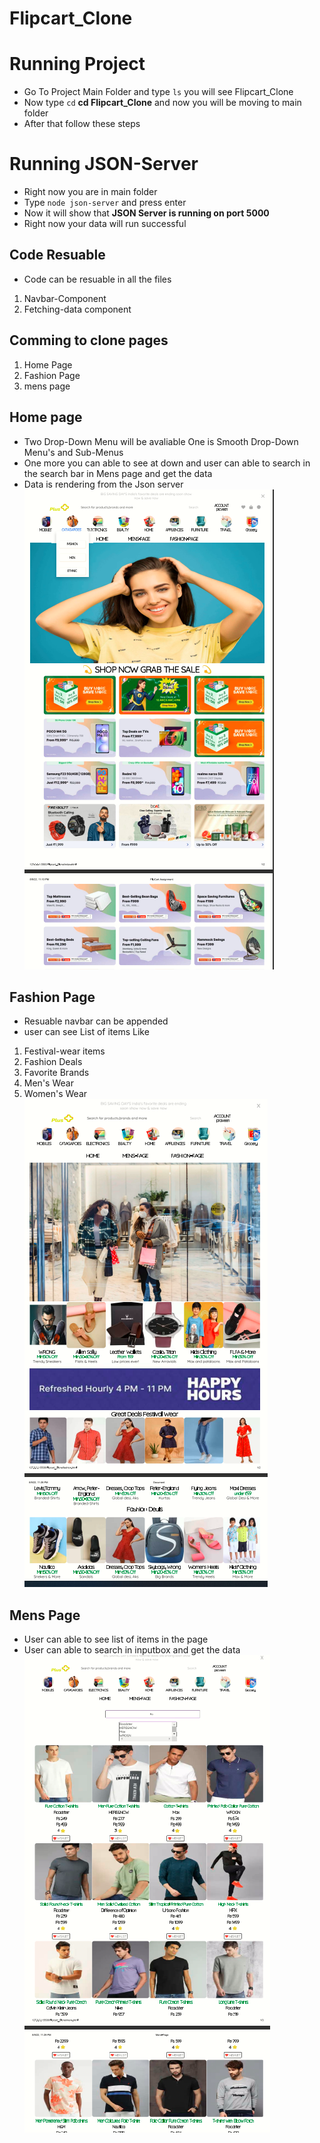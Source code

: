 # Flipcart_Clone

# Running Project

- Go To Project Main Folder and type `ls` you will see Flipcart_Clone
- Now type `cd` **cd Flipcart_Clone** and now you will be moving to main folder
- After that follow these steps

# Running JSON-Server

- Right now you are in main folder
- Type `node json-server` and press enter
- Now it will show that **JSON Server is running on port 5000**
- Right now your data will run successful

## Code Resuable
- Code can be resuable in all the files
1. Navbar-Component
2. Fetching-data component
## Comming to clone pages
1. Home Page
2. Fashion Page
3. mens page

## Home page
- Two Drop-Down Menu will be avaliable One is Smooth Drop-Down Menu's and Sub-Menus
- One more you can able to see at down and user can able to search in the search bar in Mens page and get the data
- Data is rendering from the Json server 
![alt text](https://github.com/praveen3411/Flipcart_Clone/blob/main/home-1.png)

## Fashion Page
- Resuable navbar can be appended
- user can see List of items Like
1. Festival-wear items
2. Fashion Deals
3. Favorite Brands
4. Men's Wear
5. Women's Wear
![alt text](https://github.com/praveen3411/Flipcart_Clone/blob/main/fashion.png)

## Mens Page

- User can able to see list of items in the page
- User can able to search in inputbox and get the data
![alt text](https://github.com/praveen3411/Flipcart_Clone/blob/main/menspage.png)


